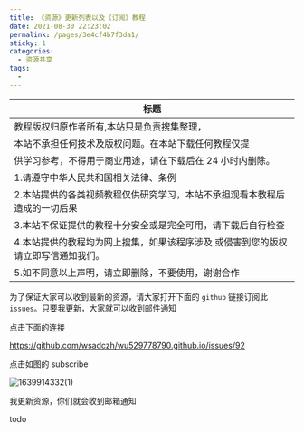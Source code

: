 ```yaml
---
title: 《资源》更新列表以及《订阅》教程
date: 2021-08-30 22:23:02
permalink: /pages/3e4cf4b7f3da1/
sticky: 1
categories:
  - 资源共享
tags:
  -
---
```


| 标题                                                                              |
| --------------------------------------------------------------------------------- |
| 教程版权归原作者所有,本站只是负责搜集整理，                                       |
| 本站不承担任何技术及版权问题。在本站下载任何教程仅提                              |
| 供学习参考，不得用于商业用途，请在下载后在 24 小时内删除。                        |
| 1.请遵守中华人民共和国相关法律、条例                                              |
| 2.本站提供的各类视频教程仅供研究学习，本站不承担观看本教程后造成的一切后果        |
| 3.本站不保证提供的教程十分安全或是完全可用，请下载后自行检查                      |
| 4.本站提供的教程均为网上搜集，如果该程序涉及 或侵害到您的版权请立即写信通知我们。 |
| 5.如不同意以上声明，请立即删除，不要使用，谢谢合作                                |

为了保证大家可以收到最新的资源，请大家打开下面的 `github` 链接订阅此 `issues`。只要我更新，大家就可以收到邮件通知

点击下面的连接

<https://github.com/wsadczh/wu529778790.github.io/issues/92>

点击如图的 subscribe

![1639914332(1)](<https://cdn.jsdelivr.net/gh/wu529778790/image/blog/1639914332(1).png>)

我更新资源，你们就会收到邮箱通知

<!-- more -->
todo
<!-- 也可以加我好友，拉你入最新的`资源群`。

![6ef4b4a7769b157d386ad750452b2c1](https://cdn.jsdelivr.net/gh/wu529778790/image/blog/6ef4b4a7769b157d386ad750452b2c1.jpg)

备注`资源`加群，拉你进入`微信群` -->
